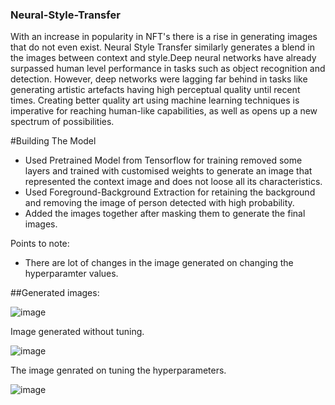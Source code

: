 ### Neural-Style-Transfer

With an increase in popularity in NFT's there is a rise in generating images that do not even exist. Neural Style Transfer similarly generates a blend in the images 
between context and style.Deep neural networks have already surpassed human level performance in tasks such as object recognition and detection. However, deep networks
were lagging far behind in tasks like generating artistic artefacts having high perceptual quality until recent times. Creating better quality art using machine learning
techniques is imperative for reaching human-like capabilities, as well as opens up a new spectrum of possibilities.

#Building The Model
* Used Pretrained Model from Tensorflow for training removed some layers and trained with customised weights to generate an image that represented the context image and
does not loose all its characteristics.
* Used Foreground-Background Extraction for retaining the background and removing the image of person detected with high probability.
* Added the images together after masking them to generate the final images.

Points to note:
* There are lot of changes in the image generated on changing the hyperparamter values.

##Generated images:

![image](https://user-images.githubusercontent.com/83583106/178488282-fc6a25e4-e108-4418-aa7d-ea4150be444d.png)


Image generated without tuning.


![image](https://user-images.githubusercontent.com/83583106/178488616-4b1a33cb-a645-494b-9a4e-5a5cec6f2b29.png)

The image genrated on tuning the hyperparameters.

![image](https://user-images.githubusercontent.com/83583106/178488371-301ae959-c0e3-4b22-aba5-bce2a74a4f13.png)




